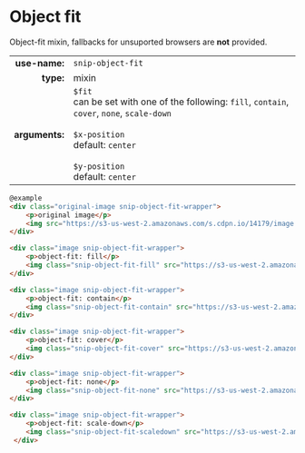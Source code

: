 # Object fit

Object-fit mixin, fallbacks for unsuported browsers are <strong>not</strong> provided.

|  |  |
| ---: | --- |
| **use-name:** | `snip-object-fit` |
| **type:** | mixin |
| **arguments:** | `$fit`<br>can be set with one of the following: `fill`, `contain`, `cover`, `none`, `scale-down` <br><br>`$x-position`<br>default: `center` <br><br>`$y-position`<br>default: `center`  |


```html
@example
<div class="original-image snip-object-fit-wrapper">
    <p>original image</p>
    <img src="https://s3-us-west-2.amazonaws.com/s.cdpn.io/14179/image.png"> 
</div>

<div class="image snip-object-fit-wrapper">
    <p>object-fit: fill</p>
    <img class="snip-object-fit-fill" src="https://s3-us-west-2.amazonaws.com/s.cdpn.io/14179/image.png">
</div>

<div class="image snip-object-fit-wrapper">
    <p>object-fit: contain</p>
    <img class="snip-object-fit-contain" src="https://s3-us-west-2.amazonaws.com/s.cdpn.io/14179/image.png">
</div>

<div class="image snip-object-fit-wrapper">
    <p>object-fit: cover</p>
    <img class="snip-object-fit-cover" src="https://s3-us-west-2.amazonaws.com/s.cdpn.io/14179/image.png">
</div>

<div class="image snip-object-fit-wrapper">
    <p>object-fit: none</p>
    <img class="snip-object-fit-none" src="https://s3-us-west-2.amazonaws.com/s.cdpn.io/14179/image.png">
</div>

<div class="image snip-object-fit-wrapper">
    <p>object-fit: scale-down</p>
    <img class="snip-object-fit-scaledown" src="https://s3-us-west-2.amazonaws.com/s.cdpn.io/14179/image.png">
 </div>
```
